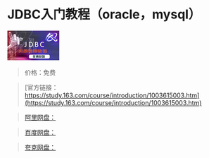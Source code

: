 # JDBC入门教程（oracle，mysql）

![img](../../../assets/study163/free/6632016644235011566.jpg)

> 价格：免费

> [官方链接：https://study.163.com/course/introduction/1003615003.htm](https://study.163.com/course/introduction/1003615003.htm)

> [阿里网盘：]()

> [百度网盘：]()

> [夸克网盘：]()
